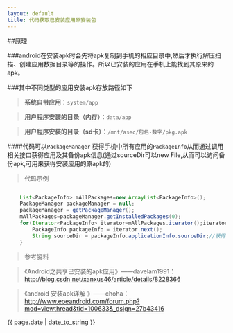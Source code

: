 ```yaml
---
layout: default
title: 代码获取已安装应用原安装包 
---
```


##原理 

###android在安装apk时会先将apk复制到手机的相应目录中,然后才执行解压扫描、创建应用数据目录等的操作。所以已安装的应用在手机上能找到其原来的apk。

###其中不同类型的应用安装apk存放路径如下 

>**系统自带应用**：`system/app` 

>**用户程序安装的目录（内存）**：`data/app` 

>**用户程序安装的目录（sd卡）**：`/mnt/asec/包名-数字/pkg.apk`  




####代码可以`PackageManager` 获得手机中所有应用的`PackageInfo`从而通过调用相关接口获得应用及其备份apk信息(通过sourceDir可以new File,从而可以访问备份apk,可用来获得安装应用的原apk的)  

>代码示例  

```java 

	List<PackageInfo> mAllPackages=new ArrayList<PackageInfo>();
	PackageManager packageManager = null;
	packageManager = getPackageManager();
	mAllPackages=packageManager.getInstalledPackages(0);
	for(Iterator<PackageInfo> iterator=mAllPackages.iterator();iterator.hasNext();) {
		PackageInfo packageInfo = iterator.next();
		String sourceDir = packageInfo.applicationInfo.sourceDir;//获得备份apk路径
	}

``` 

> 参考资料 

> 《Android之共享已安装的apk应用》——davelam1991：http://blog.csdn.net/xanxus46/article/details/8228366 

> 《android 安装apk详解 》——choha：http://www.eoeandroid.com/forum.php?mod=viewthread&tid=100633&_dsign=27b43416 


<p>{{ page.date | date_to_string }}</p>
